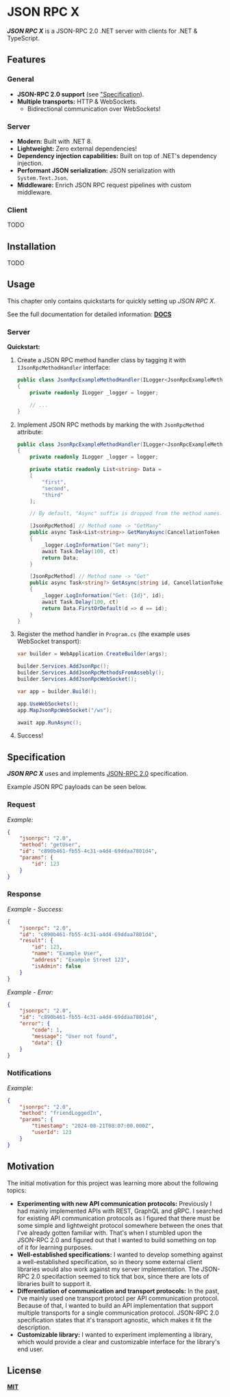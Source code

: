 # JSON RPC X

**_JSON RPC X_** is a JSON-RPC 2.0 .NET server with clients for .NET & TypeScript.

## Features

### General

- **JSON-RPC 2.0 support** (see ["Specification](#specification)).
- **Multiple transports:** HTTP & WebSockets.
    - Bidirectional communication over WebSockets!

### Server

- **Modern:** Built with .NET 8.
- **Lightweight:** Zero external dependencies!
- **Dependency injection capabilities:** Built on top of .NET's dependency injection.
- **Performant JSON serialization:** JSON serialization with `System.Text.Json`.
- **Middleware:** Enrich JSON RPC request pipelines with custom middleware.

### Client

TODO

## Installation

TODO

## Usage

This chapter only contains quickstarts for quickly setting up _JSON RPC X_.

See the full documentation for detailed information: **[DOCS](./docs/index.md)**

### Server

**Quickstart:**

1. Create a JSON RPC method handler class by tagging it with `IJsonRpcMethodHandler` interface:
    ```cs
    public class JsonRpcExampleMethodHandler(ILogger<JsonRpcExampleMethodHandler> logger) : IJsonRpcMethodHandler
    {
        private readonly ILogger _logger = logger;

        // ...
    }
    ```

2. Implement JSON RPC methods by marking the with `JsonRpcMethod` attribute:
    ```cs
    public class JsonRpcExampleMethodHandler(ILogger<JsonRpcExampleMethodHandler> logger) : IJsonRpcMethodHandler
    {
        private readonly ILogger _logger = logger;

        private static readonly List<string> Data =
        [
            "first",
            "second",
            "third"
        ];

        // By default, "Async" suffix is dropped from the method names.

        [JsonRpcMethod] // Method name -> "GetMany"
        public async Task<List<string>> GetManyAsync(CancellationToken ct)
        {
            _logger.LogInformation("Get many");
            await Task.Delay(100, ct)
            return Data;
        }

        [JsonRpcMethod] // Method name -> "Get"
        public async Task<string?> GetAsync(string id, CancellationToken ct)
        {
            _logger.LogInformation("Get: {Id}", id);
            await Task.Delay(100, ct)
            return Data.FirstOrDefault(d => d == id);
        }
    }
    ```

3. Register the method handler in `Program.cs` (the example uses WebSocket transport):
    ```cs
    var builder = WebApplication.CreateBuilder(args);

    builder.Services.AddJsonRpc();
    builder.Services.AddJsonRpcMethodsFromAssebly();
    builder.Services.AddJsonRpcWebSocket();

    var app = builder.Build();

    app.UseWebSockets();
    app.MapJsonRpcWebSocket("/ws");

    await app.RunAsync();
    ```

4. Success!

## Specification

**_JSON RPC X_** uses and implements
[JSON-RPC 2.0](https://www.jsonrpc.org/specification)
specification.

Example JSON RPC payloads can be seen below.

### Request


_Example:_
```json
{
    "jsonrpc": "2.0",
    "method": "getUser",
    "id": "c890b461-fb55-4c31-a4d4-69ddaa7801d4",
    "params": {
        "id": 123
    }
}
```

### Response

_Example - Success:_
```json
{
    "jsonrpc": "2.0",
    "id": "c890b461-fb55-4c31-a4d4-69ddaa7801d4",
    "result": {
        "id": 123,
        "name": "Example User",
        "address": "Example Street 123",
        "isAdmin": false
    }
}
```

_Example - Error:_
```json
{
    "jsonrpc": "2.0",
    "id": "c890b461-fb55-4c31-a4d4-69ddaa7801d4",
    "error": {
        "code": 1,
        "message": "User not found",
        "data": {}
    }
}
```

### Notifications

_Example:_
```json
{
    "jsonrpc": "2.0",
    "method": "friendLoggedIn",
    "params": {
        "timestamp": "2024-08-21T08:07:00.000Z",
        "userId": 123
    }
}
```

## Motivation

The initial motivation for this project was learning more about the following topics:

- **Experimenting with new API communication protocols:**
  Previously I had mainly implemented APIs with REST, GraphQL and gRPC.
  I searched for existing API communication protocols as I figured that there must be some
  simple and lightweight protocol somewhere between the ones that I've already gotten familiar with.
  That's when I stumbled upon the JSON-RPC 2.0 and figured out that I wanted to build something
  on top of it for learning purposes.
- **Well-established specifications:**
  I wanted to develop something against a well-established specification,
  so in theory some external client libraries would also work against my server implementation.
  The JSON-RPC 2.0 specifaction seemed to tick that box,
  since there are lots of libraries built to support it.
- **Differentiation of communication and transport protocols:**
  In the past, I've mainly used one transport protocl per API communication protocol.
  Because of that, I wanted to build an API implementation that support multiple transports
  for a single communication protocol.
  JSON-RPC 2.0 specification states that it's transport agnostic,
  which makes it fit the description.
- **Customizable library:**
  I wanted to experiment implementing a library, which would provide a clear and customizable
  interface for the library's end user.

## License

[**MIT**](./LICENSE)
